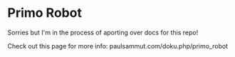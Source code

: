 # Primo Robot

Sorries but I'm in the process of aporting over docs for this repo!

Check out this page for more info:
paulsammut.com/doku.php/primo_robot
